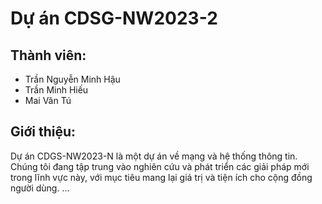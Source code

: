# Dự án CDSG-NW2023-2
## Thành viên:
- Trần Nguyễn Minh Hậu
- Trần Minh Hiếu
- Mai Văn Tú

## Giới thiệu:
Dự án CDGS-NW2023-N là một dự án về mạng và hệ thống thông tin. Chúng tôi đang tập trung vào nghiên cứu và phát triển các giải pháp mới trong lĩnh vực này, với mục tiêu mang lại giá trị và tiện ích cho cộng đồng người dùng.
...
